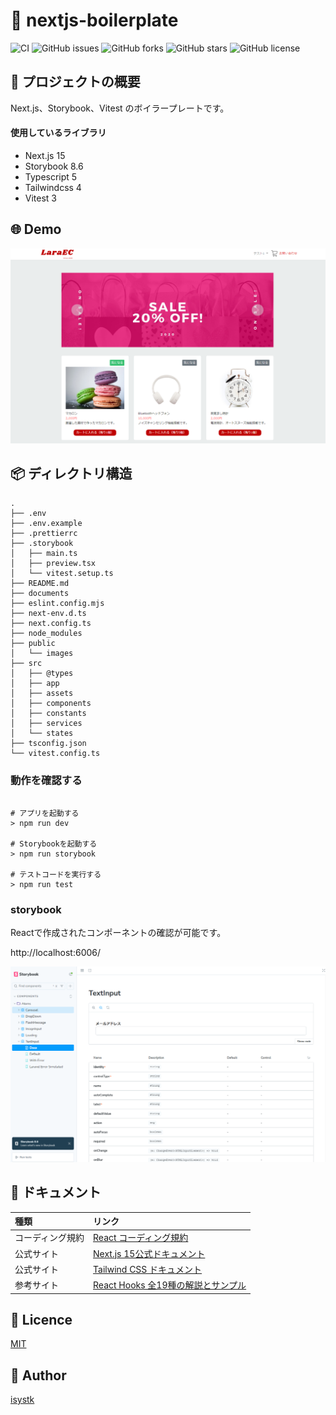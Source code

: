 🌙 nextjs-boilerplate
====

![CI](https://github.com/isystk/nextjs-boilerplate/actions/workflows/unitTest.yml/badge.svg)
![GitHub issues](https://img.shields.io/github/issues/isystk/nextjs-boilerplate)
![GitHub forks](https://img.shields.io/github/forks/isystk/nextjs-boilerplate)
![GitHub stars](https://img.shields.io/github/stars/isystk/nextjs-boilerplate)
![GitHub license](https://img.shields.io/github/license/isystk/nextjs-boilerplate)

## 📗 プロジェクトの概要

Next.js、Storybook、Vitest のボイラープレートです。

#### 使用しているライブラリ

- Next.js 15
- Storybook 8.6
- Typescript 5
- Tailwindcss 4
- Vitest 3

## 🌐 Demo

![フロント画面](./documents/front.png "フロント画面")

## 📦 ディレクトリ構造

```
.
├── .env
├── .env.example
├── .prettierrc
├── .storybook
│   ├── main.ts
│   ├── preview.tsx
│   └── vitest.setup.ts
├── README.md
├── documents
├── eslint.config.mjs
├── next-env.d.ts
├── next.config.ts
├── node_modules
├── public
│   └── images
├── src
│   ├── @types
│   ├── app
│   ├── assets
│   ├── components
│   ├── constants
│   ├── services
│   └── states
├── tsconfig.json
└── vitest.config.ts
```


### 動作を確認する
```

# アプリを起動する
> npm run dev

# Storybookを起動する
> npm run storybook

# テストコードを実行する
> npm run test

```

### storybook
Reactで作成されたコンポーネントの確認が可能です。

http://localhost:6006/

![storybook](./documents/storybook.png "storybook")

## 📖 ドキュメント

| 種類       | リンク                                                                           |
|:-----------|:------------------------------------------------------------------------------|
| コーディング規約   | [React コーディング規約](./documents/react_cording_rule.md)                           |
| 公式サイト    | [Next.js 15公式ドキュメント](https://nextjs.org/docs)                                 |
| 公式サイト    | [Tailwind CSS ドキュメント](https://v3.tailwindcss.com/docs/)                       |
| 参考サイト    | [React Hooks 全19種の解説とサンプル](https://isystk.github.io/react19-hook-study/study) |


## 🎫 Licence

[MIT](https://github.com/isystk/nextjs-boilerplate/blob/master/LICENSE)

## 👀 Author

[isystk](https://github.com/isystk)
